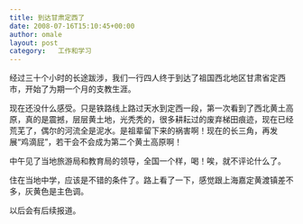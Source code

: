 ```yaml
---
title: 到达甘肃定西了
date: 2008-07-16T15:10:45+00:00
author: omale
layout: post
category:   工作和学习  
---
```

经过三十个小时的长途跋涉，我们一行四人终于到达了祖国西北地区甘肃省定西市，开始了为期一个月的支教生涯。

现在还没什么感受。只是铁路线上路过天水到定西一段，第一次看到了西北黄土高原，真的是震撼，层层黄土地，光秃秃的，很多耕耘过的废弃梯田痕迹，现在已经荒芜了，偶尔的河流全是泥水。是祖辈留下来的祸害啊！现在的长三角，再发展“鸡滴屁”，若干会不会成为第二个黄土高原啊！

中午见了当地旅游局和教育局的领导，全国一个样，喝！唉，就不评论什么了。

住在当地中学，应该是不错的条件了。路上看了一下，感觉跟上海嘉定黄渡镇差不多，灰黄色是主色调。

以后会有后续报道。